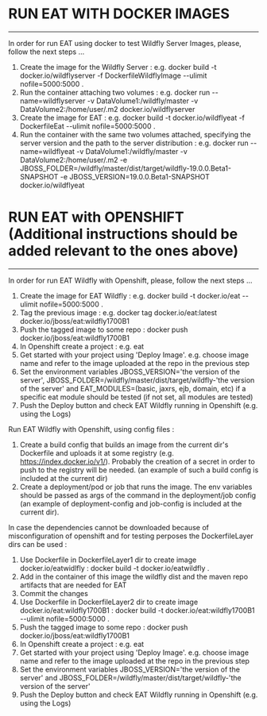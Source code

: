 # RUN EAT WITH DOCKER IMAGES
-----------------------------

In order for run EAT using docker to test Wildfly Server Images, please, follow the next steps ...

1. Create the image for the Wildfly Server : e.g. docker build -t docker.io/wildflyserver -f DockerfileWildflyImage --ulimit nofile=5000:5000 .
2. Run the container attaching two volumes : e.g. docker run --name=wildflyserver -v DataVolume1:/wildfly/master -v DataVolume2:/home/user/.m2 docker.io/wildflyserver
3. Create the image for EAT : e.g. docker build -t docker.io/wildflyeat -f DockerfileEat --ulimit nofile=5000:5000 .
4. Run the container with the same two volumes attached, specifying the server version and the path to the server distribution : e.g. docker run --name=wildflyeat -v DataVolume1:/wildfly/master -v DataVolume2:/home/user/.m2 -e JBOSS_FOLDER=/wildfly/master/dist/target/wildfly-19.0.0.Beta1-SNAPSHOT -e JBOSS_VERSION=19.0.0.Beta1-SNAPSHOT docker.io/wildflyeat 



# RUN EAT with OPENSHIFT (Additional instructions should be added relevant to the ones above)
---------------------------------------------------------------------------------------------

In order for run EAT Wildfly with Openshift, please, follow the next steps ...

1. Create the image for EAT Wildfly : e.g. docker build -t docker.io/eat --ulimit nofile=5000:5000 .
2. Tag the previous image : e.g. docker tag docker.io/eat:latest docker.io/jboss/eat:wildfly1700B1
3. Push the tagged image to some repo : docker push docker.io/jboss/eat:wildfly1700B1
4. In Openshift create a project : e.g. eat
5. Get started with your project using 'Deploy Image'. e.g. choose image name and refer to the image uploaded at the repo in the previous step
6. Set the environment variables JBOSS_VERSION='the version of the server', JBOSS_FOLDER=/wildfly/master/dist/target/wildfly-'the version of the server' and EAT_MODULES=(basic, jaxrs, ejb, domain, etc) if a specific eat module should be tested (if not set, all modules are tested)
7. Push the Deploy button and check EAT Wildfly running in Openshift (e.g. using the Logs)


Run EAT Wildfly with Openshift, using config files :

1. Create a build config that builds an image from the current dir's Dockerfile and uploads it at some registry (e.g. https://index.docker.io/v1/). Probably the creation of a secret in order to push to the registry will be needed. (an example of such a build config is included at the current dir)
2. Create a deployment/pod or job that runs the image. The env variables should be passed as args of the command in the deployment/job config (an example of deployment-config and job-config is included at the current dir).


In case the dependencies cannot be downloaded because of misconfiguration of openshift and for testing perposes the DockerfileLayer dirs can be used :

1. Use Dockerfile in DockerfileLayer1 dir to create image docker.io/eatwidlfly : docker build -t docker.io/eatwildfly .
2. Add in the container of this image the wildfly dist and the maven repo artifacts that are needed for EAT 
3. Commit the changes
4. Use Dockerfile in DockerfileLayer2 dir to create image docker.io/eat:wildfly1700B1 : docker build -t docker.io/eat:wildfly1700B1 --ulimit nofile=5000:5000 .
5. Push the tagged image to some repo : docker push docker.io/jboss/eat:wildfly1700B1
6. In Openshift create a project : e.g. eat
7. Get started with your project using 'Deploy Image'. e.g. choose image name and refer to the image uploaded at the repo in the previous step
8. Set the environment variables JBOSS_VERSION='the version of the server' and JBOSS_FOLDER=/wildfly/master/dist/target/wildfly-'the version of the server' 
9. Push the Deploy button and check EAT Wildfly running in Openshift (e.g. using the Logs)

